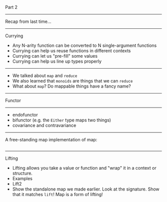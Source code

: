 
Part 2

---

Recap from last time...

---

Currying

- Any N-arity function can be converted to N single-argument functions
- Currying can help us reuse functions in different contexts
- Currying can let us "pre-fill" some values
- Currying can help us line up types properly

---

- We talked about `map` and `reduce`
- We also learned that `monoids` are things that we can `reduce`
- What about `map`? Do mappable things have a fancy name?

---

Functor

---

- endofunctor
- bifunctor (e.g. the `Either` type maps two things)
- covariance and contravariance

---

A free-standing map implementation of map:

```js
```

---

Lifting

- Lifting allows you take a value or function and "wrap" it in a context or structure.
- Examples
- Lift2
- Show the standalone map we made earlier. Look at the signature. Show that it matches `lift`! Map is a form of lifting!
